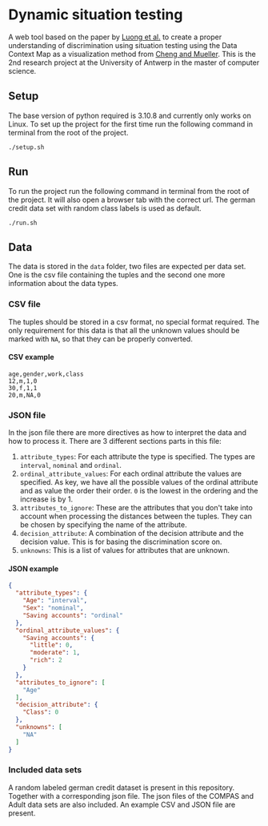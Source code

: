 # Dynamic situation testing

A web tool based on the paper
by [Luong et al.](https://dl.acm.org/doi/pdf/10.1145/2020408.2020488)
to create a proper understanding of discrimination using situation testing using
the Data Context Map as a visualization method
from [Cheng and Mueller](https://doi.org/10.1109/TVCG.2015.2467552).
This is the 2nd research project at the University of Antwerp in the master of
computer science.

## Setup

The base version of python required is 3.10.8 and currently only works on Linux.
To set up the project for the first time run the following command in terminal
from the root of the project.

```shell
./setup.sh
```

## Run

To run the project run the following command in terminal from the root of the
project. It will also open a browser tab with the correct url. The german credit
data set with random class labels is used as default.

```shell
./run.sh
```

## Data

The data is stored in the `data` folder, two files are expected per data set.
One is the csv file containing the tuples and the second one more information
about the data types.

### CSV file

The tuples should be stored in a csv format, no special format required. The
only requirement for this data is that all the unknown values should be marked
with `NA`, so that they can be properly converted.

#### CSV example

```csv
age,gender,work,class
12,m,1,0
30,f,1,1
20,m,NA,0
```

### JSON file

In the json file there are more directives as how to interpret the data and how
to process it. There are 3 different
sections parts in this file:

1. `attribute_types`: For each attribute the type is specified. The types
   are `interval`, `nominal` and `ordinal`.
2. `ordinal_attribute_values`: For each ordinal attribute the values are
   specified. As key, we have all the possible values of the ordinal attribute
   and as value the order their order. `0` is the lowest in the ordering and the
   increase is by 1.
3. `attributes_to_ignore`: These are the attributes that you don't take into
   account when processing the distances between the tuples. They can be chosen
   by specifying the name of the attribute.
4. `decision_attribute`: A combination of the decision attribute and the
   decision value. This is for basing the discrimination score on.
5. `unknowns`: This is a list of values for attributes that are unknown.

#### JSON example

```json
{
  "attribute_types": {
    "Age": "interval",
    "Sex": "nominal",
    "Saving accounts": "ordinal"
  },
  "ordinal_attribute_values": {
    "Saving accounts": {
      "little": 0,
      "moderate": 1,
      "rich": 2
    }
  },
  "attributes_to_ignore": [
    "Age"
  ],
  "decision_attribute": {
    "Class": 0
  },
  "unknowns": [
    "NA"
  ]
}
```

### Included data sets
A random labeled german credit dataset is present in this repository. Together
with a corresponding json file. The json files of the COMPAS and Adult data sets
are also included. An example CSV and JSON file are present.
